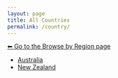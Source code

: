 ```yaml
---
layout: page
title: All Countries
permalink: /country/
---
```

[⬅ Go to the Browse by Region page](/region/)

<ul>
<li>
  <a href="/country/australia/">Australia</a>
</li>
<li>
  <a href="/country/new-zealand/">New Zealand</a>
</li>
</ul>

